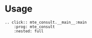 # Usage

```{eval-rst}
.. click:: mte_consult.__main__:main
    :prog: mte_consult
    :nested: full
```
